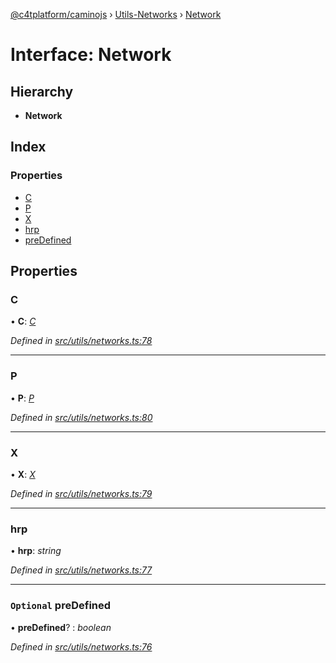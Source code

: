 [@c4tplatform/caminojs](../api.md) › [Utils-Networks](../modules/utils_networks.md) › [Network](utils_networks.network.md)

# Interface: Network

## Hierarchy

* **Network**

## Index

### Properties

* [C](utils_networks.network.md#c)
* [P](utils_networks.network.md#p)
* [X](utils_networks.network.md#x)
* [hrp](utils_networks.network.md#hrp)
* [preDefined](utils_networks.network.md#optional-predefined)

## Properties

###  C

• **C**: *[C](utils_networks.c.md)*

*Defined in [src/utils/networks.ts:78](https://github.com/chain4travel/caminojs/blob/ac57b5af/src/utils/networks.ts#L78)*

___

###  P

• **P**: *[P](utils_networks.p.md)*

*Defined in [src/utils/networks.ts:80](https://github.com/chain4travel/caminojs/blob/ac57b5af/src/utils/networks.ts#L80)*

___

###  X

• **X**: *[X](utils_networks.x.md)*

*Defined in [src/utils/networks.ts:79](https://github.com/chain4travel/caminojs/blob/ac57b5af/src/utils/networks.ts#L79)*

___

###  hrp

• **hrp**: *string*

*Defined in [src/utils/networks.ts:77](https://github.com/chain4travel/caminojs/blob/ac57b5af/src/utils/networks.ts#L77)*

___

### `Optional` preDefined

• **preDefined**? : *boolean*

*Defined in [src/utils/networks.ts:76](https://github.com/chain4travel/caminojs/blob/ac57b5af/src/utils/networks.ts#L76)*
